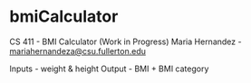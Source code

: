 # bmiCalculator
CS 411 - BMI Calculator (Work in Progress)
Maria Hernandez - mariahernandeza@csu.fullerton.edu

Inputs - weight & height
Output - BMI + BMI category

